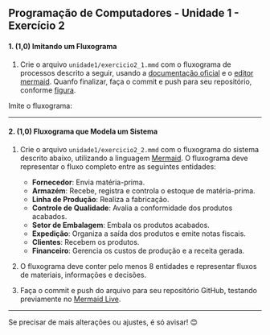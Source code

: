 ## Programação de Computadores - Unidade 1 - Exercício 2

#### 1. (1,0) Imitando um Fluxograma

1. Crie o arquivo `unidade1/exercicio2_1.mmd` com o fluxograma de processos descrito a seguir, usando a [documentação oficial](https://mermaid.js.org/syntax/flowchart.html) e o [editor mermaid](https://mermaid.live/). Quanfo finalizar, faça o commit e push para seu repositório, conforme [figura](https://drive.google.com/open?id=1dV5TwUdMxSmh80sx13epVcJFewIT_MVk).

Imite o fluxograma:

---

#### 2. (1,0) Fluxograma que Modela um Sistema

1. Crie o arquivo `unidade1/exercicio2_2.mmd` com o fluxograma do sistema descrito abaixo, utilizando a linguagem [Mermaid](https://mermaid.js.org/syntax/flowchart.html). O fluxograma deve representar o fluxo completo entre as seguintes entidades:
   - **Fornecedor**: Envia matéria-prima.
   - **Armazém**: Recebe, registra e controla o estoque de matéria-prima.
   - **Linha de Produção**: Realiza a fabricação.
   - **Controle de Qualidade**: Avalia a conformidade dos produtos acabados.
   - **Setor de Embalagem**: Embala os produtos acabados.
   - **Expedição**: Organiza a saída dos produtos e emite notas fiscais.
   - **Clientes**: Recebem os produtos.
   - **Financeiro**: Gerencia os custos de produção e a receita gerada.

2. O fluxograma deve conter pelo menos 8 entidades e representar fluxos de materiais, informações e decisões.

3. Faça o commit e push do arquivo para seu repositório GitHub, testando previamente no [Mermaid Live](https://mermaid.live).

---

Se precisar de mais alterações ou ajustes, é só avisar! 😊
